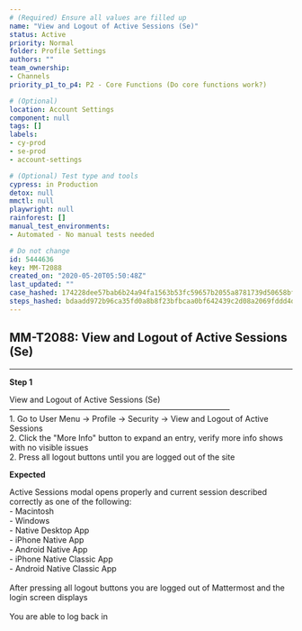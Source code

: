 ```yaml
---
# (Required) Ensure all values are filled up
name: "View and Logout of Active Sessions (Se)"
status: Active
priority: Normal
folder: Profile Settings
authors: ""
team_ownership: 
- Channels
priority_p1_to_p4: P2 - Core Functions (Do core functions work?)

# (Optional)
location: Account Settings
component: null
tags: []
labels: 
- cy-prod
- se-prod
- account-settings

# (Optional) Test type and tools
cypress: in Production
detox: null
mmctl: null
playwright: null
rainforest: []
manual_test_environments: 
- Automated - No manual tests needed

# Do not change
id: 5444636
key: MM-T2088
created_on: "2020-05-20T05:50:48Z"
last_updated: ""
case_hashed: 174228dee57bab6b24a94fa1563b53fc59657b2055a8781739d50658bf712edfb4d331fb099201575fe7b668d218f25d
steps_hashed: bdaadd972b96ca35fd0a8b8f23bfbcaa0bf642439c2d08a2069fddd4ddf280410d341a481d784e0423b9d2daf2460c2a
---
```


<!-- (Auto-generated) Based on frontmatter's "key" and "name" -->

## MM-T2088: View and Logout of Active Sessions (Se)

---

**Step 1**

View and Logout of Active Sessions (Se)\
————————————————————————————\
1\. Go to User Menu -> Profile -> Security -> View and Logout of Active Sessions\
2\. Click the "More Info" button to expand an entry, verify more info shows with no visible issues\
2\. Press all logout buttons until you are logged out of the site

**Expected**

Active Sessions modal opens properly and current session described correctly as one of the following:\
\- Macintosh\
\- Windows\
\- Native Desktop App\
\- iPhone Native App\
\- Android Native App\
\- iPhone Native Classic App\
\- Android Native Classic App\
\
After pressing all logout buttons you are logged out of Mattermost and the login screen displays\
\
You are able to log back in
